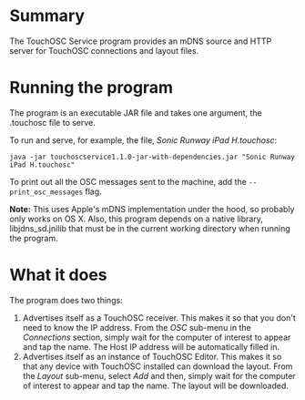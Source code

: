 # Summary

The TouchOSC Service program provides an mDNS source and HTTP server for
TouchOSC connections and layout files.

# Running the program

The program is an executable JAR file and takes one argument, the .touchosc
file to serve. 

To run and serve, for example, the file, *Sonic Runway iPad H.touchosc*:

```
java -jar touchoscservice1.1.0-jar-with-dependencies.jar "Sonic Runway iPad H.touchosc"
```

To print out all the OSC messages sent to the machine, add the `--print_osc_messages` flag.

**Note:** This uses Apple's mDNS implementation under the hood, so probably
only works on OS X. Also, this program depends on a native library,
libjdns_sd.jnilib that must be in the current working directory when running
the program.

# What it does

The program does two things:

1. Advertises itself as a TouchOSC receiver. This makes it so that you don't
   need to know the IP address. From the *OSC* sub-menu in the *Connections*
   section, simply wait for the computer of interest to appear and tap the
   name. The Host IP address will be automatically filled in.
2. Advertises itself as an instance of TouchOSC Editor. This makes it so that
   any device with TouchOSC installed can download the layout. From the
   *Layout* sub-menu, select *Add* and then, simply wait for the computer of
   interest to appear and tap the name. The layout will be downloaded.
